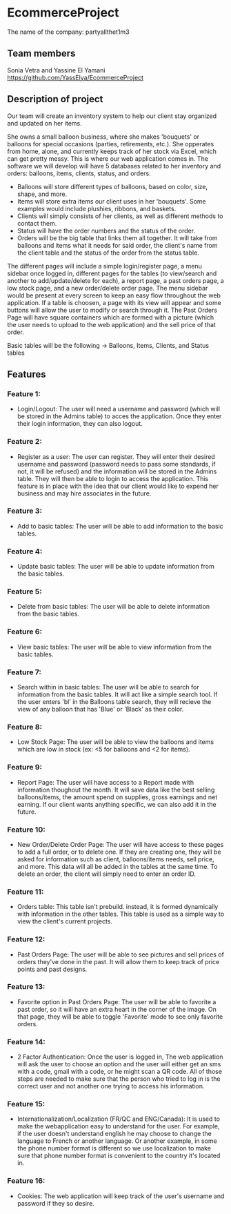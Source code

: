 # EcommerceProject
The name of the company: partyallthet1m3

## Team members
Sonia Vetra and Yassine El Yamani
https://github.com/YassElya/EcommerceProject

## Description of project
Our team will create an inventory system to help our client stay organized and updated on her items.

She owns a small balloon business, where she makes 'bouquets' or balloons for special occasions (parties, retirements, etc.). She opperates from home, alone, and currently keeps track of her stock via Excel, which can get pretty messy. This is where our web application comes in.
The software we will develop will have 5 databases related to her inventory and orders: balloons, items, clients, status, and orders.
  - Balloons will store different types of balloons, based on color, size, shape, and more.
  - Items will store extra items our client uses in her 'bouquets'. Some examples would include plushies, ribbons, and baskets.
  - Clients will simply consists of her clients, as well as different methods to contact them.
  - Status will have the order numbers and the status of the order.
  - Orders will be the big table that links them all together. It will take from balloons and items what it needs for said order, the client's name from the client table and the status of the order from the status table.

The different pages will include a simple login/register page, a menu sidebar once logged in, different pages for the tables (to view/search and another to add/update/delete for each), a report page, a past orders page, a low stock page, and a new order/delete order page. The menu sidebar would be present at every screen to keep an easy flow throughout the web application. If a table is choosen, a page with its view will appear and some buttons will allow the user to modify or search through it. The Past Orders Page will have square containers which are formed with a picture (which the user needs to upload to the web application) and the sell price of that order.

Basic tables will be the following -> Balloons, Items, Clients, and Status tables

## Features
### Feature 1:
- Login/Logout: The user will need a username and password (which will be stored in the Admins table) to acces the application. Once they enter their login information, they can also logout.
### Feature 2:
- Register as a user: The user can register. They will enter their desired username and password (password needs to pass some standards, if not, it will be refused) and the information will be stored in the Admins table. They will then be able to login to access the application. This feature is in place with the idea that our client would like to expend her business and may hire associates in the future.
### Feature 3:
- Add to basic tables: The user will be able to add information to the basic tables.
### Feature 4:
- Update basic tables: The user will be able to update information from the basic tables.
### Feature 5:
- Delete from basic tables: The user will be able to delete information from the basic tables.
### Feature 6:
- View basic tables: The user will be able to view information from the basic tables.
### Feature 7:
- Search within in basic tables: The user will be able to search for information from the basic tables. It will act like a simple search tool. If the user enters 'bl' in the Balloons table search, they will recieve the view of any balloon that has 'Blue' or 'Black' as their color.
### Feature 8:
- Low Stock Page: The user will be able to view the balloons and items which are low in stock (ex: <5 for balloons and <2 for items).
### Feature 9:
- Report Page: The user will have access to a Report made with information thoughout the month. It will save data like the best selling balloons/items, the amount spend on supplies, gross earnings and net earning. If our client wants anything specific, we can also add it in the future.
### Feature 10:
- New Order/Delete Order Page: The user will have access to these pages to add a full order, or to delete one. If they are creating one, they will be asked for information such as client, balloons/items needs, sell price, and more. This data will all be added in the tables at the same time. To delete an order, the client will simply need to enter an order ID.
### Feature 11:
- Orders table: This table isn't prebuild. instead, it is formed dynamically with information in the other tables. This table is used as a simple way to view the client's current projects. 
### Feature 12:
- Past Orders Page: The user will be able to see pictures and sell prices of orders they've done in the past. It will allow them to keep track of price points and past designs.
### Feature 13:
- Favorite option in Past Orders Page: The user will be able to favorite a past order, so it will have an extra heart in the corner of the image. On that page, they will be able to toggle 'Favorite' mode to see only favorite orders.
### Feature 14:
- 2 Factor Authentication: Once the user is logged in, The web application will ask the user to choose an option and the user will either get an sms with a code, gmail with a code, or he might scan a QR code. All of those steps are needed to make sure that the person who tried to log in is the correct user and not another one trying to access his information.  
### Feature 15:
- Internationalization/Localization (FR/QC and ENG/Canada): It is used to make the webapplication easy to understand for the user. For example, if the user doesn't understand english he may choose to change the language to French or another language. Or another example, in some the phone number format is different so we use localization to make sure that phone number format is convenient to the country it's located in.
### Feature 16:
- Cookies: The web application will keep track of the user's username and password if they so desire.
